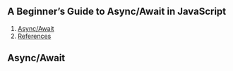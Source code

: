 ## A Beginner’s Guide to Async/Await in JavaScript

  1. [Async/Await](#asyncawayt)
  1. [References](#references)
  
## Async/Await

  <a name="types--primitives"></a><a name="1.1"></a>
